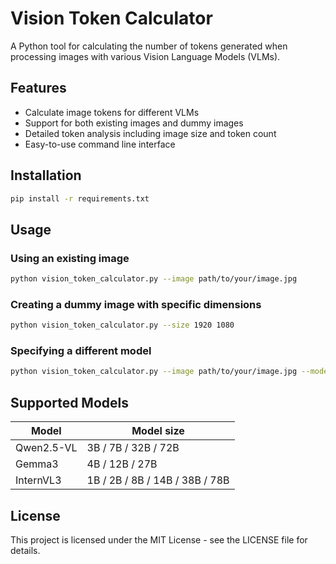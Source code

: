 # Vision Token Calculator

A Python tool for calculating the number of tokens generated when processing images with various Vision Language Models (VLMs).

## Features

- Calculate image tokens for different VLMs
- Support for both existing images and dummy images
- Detailed token analysis including image size and token count
- Easy-to-use command line interface

## Installation

```bash
pip install -r requirements.txt
```

## Usage

### Using an existing image

```bash
python vision_token_calculator.py --image path/to/your/image.jpg
```

### Creating a dummy image with specific dimensions

```bash
python vision_token_calculator.py --size 1920 1080
```

### Specifying a different model

```bash
python vision_token_calculator.py --image path/to/your/image.jpg --model-path "model/path"
```

## Supported Models

| Model | Model size |
|------------|------------|
| Qwen2.5-VL | 3B / 7B / 32B / 72B |
| Gemma3 | 4B / 12B / 27B |
| InternVL3 | 1B / 2B / 8B / 14B / 38B / 78B |


## License

This project is licensed under the MIT License - see the LICENSE file for details. 